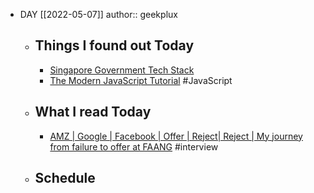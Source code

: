 - DAY [[2022-05-07]]
  author:: geekplux
	- ## Things I found out Today
		- [Singapore Government Tech Stack](https://www.developer.tech.gov.sg/singapore-government-tech-stack/overview/index.html)
		- [The Modern JavaScript Tutorial](https://javascript.info) #JavaScript
	- ## What I read Today
		- [AMZ | Google | Facebook | Offer | Reject| Reject | My journey from failure to offer at FAANG](https://leetcode.com/discuss/interview-experience/716202/AMZ-or-Google-or-Facebook-or-Offer-or-Rejector-Reject-or-My-journey-from-failure-to-offer-at-FAANG) #interview
	- ## Schedule
